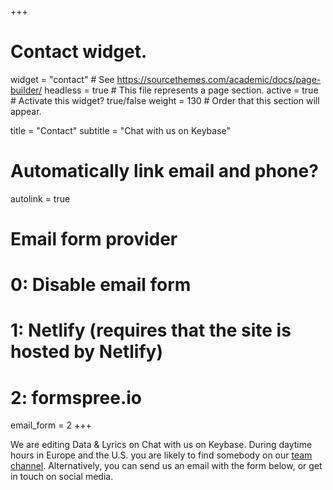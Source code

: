 +++
# Contact widget.
widget = "contact"  # See https://sourcethemes.com/academic/docs/page-builder/
headless = true  # This file represents a page section.
active = true  # Activate this widget? true/false
weight = 130  # Order that this section will appear.

title = "Contact"
subtitle = "Chat with us on Keybase"

# Automatically link email and phone?
autolink = true

# Email form provider
#   0: Disable email form
#   1: Netlify (requires that the site is hosted by Netlify)
#   2: formspree.io
email_form = 2
+++

We are editing Data & Lyrics on Chat with us on Keybase.  During daytime hours in Europe and the U.S. you are likely to find somebody on our [team channel](https://keybase.io/team/datalyrics). Alternatively, you can send us an email with the form below, or get in touch on social media.